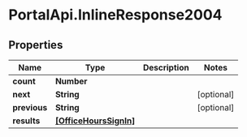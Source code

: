 # PortalApi.InlineResponse2004

## Properties
Name | Type | Description | Notes
------------ | ------------- | ------------- | -------------
**count** | **Number** |  | 
**next** | **String** |  | [optional] 
**previous** | **String** |  | [optional] 
**results** | [**[OfficeHoursSignIn]**](OfficeHoursSignIn.md) |  | 


